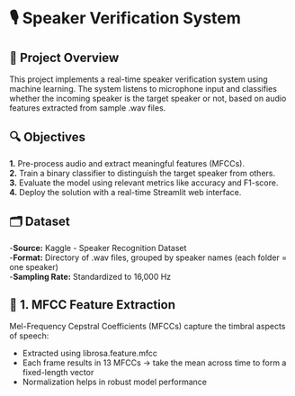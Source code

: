# 🎙️ Speaker Verification System
## 📌 Project Overview
This project implements a real-time speaker verification system using machine learning. The system listens to microphone input and classifies whether the incoming speaker is the target speaker or not, based on audio features extracted from sample .wav files.
## 🔍 Objectives
**1.** Pre-process audio and extract meaningful features (MFCCs). <br>
**2.** Train a binary classifier to distinguish the target speaker from others.<br>
**3.** Evaluate the model using relevant metrics like accuracy and F1-score.<br>
**4.** Deploy the solution with a real-time Streamlit web interface.
## 🗂️ Dataset
-**Source:** Kaggle - Speaker Recognition Dataset <br>
-**Format:** Directory of .wav files, grouped by speaker names (each folder = one speaker)<br>
-**Sampling Rate:** Standardized to 16,000 Hz
## 🎵 1. MFCC Feature Extraction
Mel-Frequency Cepstral Coefficients (MFCCs) capture the timbral aspects of speech:<br>
- Extracted using librosa.feature.mfcc<br>
- Each frame results in 13 MFCCs → take the mean across time to form a fixed-length vector<br>
- Normalization helps in robust model performance
